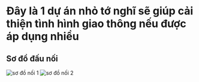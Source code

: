 <H1>Đây là 1 dự án nhỏ tớ nghĩ sẽ giúp cải thiện tình hình giao thông nếu được áp dụng nhiều</H1>
<H2>Sơ đồ đấu nối</H2>
<body>

![sơ đồ nối 1](https://ik.imagekit.io/DuongCG/project%20github/traffic%20system/s%C6%A1%20%C4%91%E1%BB%93%20%C4%91%E1%BA%A5u%20n%E1%BB%91i.png?updatedAt=1740498000522)
![sơ đồ nối 2](https://ik.imagekit.io/DuongCG/project%20github/traffic%20system/s%C6%A1%20%C4%91%E1%BB%93%20%C4%91%E1%BA%A5u%20n%E1%BB%91i%202.png?updatedAt=1740498000397)
  
</body>

